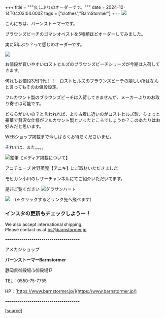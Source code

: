 +++
title = """久しぶりのオーダーです。"""
date = 2024-10-14T04:03:04.000Z
tags = ["clothes","BarnStormer"]
+++
[![](https://stat.ameba.jp/user_images/20231023/16/barnstormer-go/b2/03/p/o0420015015354743273.png)](https://ameblo.jp/barnstormer-go/entry-12825670498.html)

こんにちは、バーンストーマーです。

ブラウンズビーチのゴマシオベストを5種類ほどオーダーしてみました。

実に5年ぶり？って感じのオーダーです。

[![](https://stat.ameba.jp/user_images/20241014/13/barnstormer-go/2e/10/j/o0466070015497714604.jpg)](https://stat.ameba.jp/user_images/20241014/13/barnstormer-go/2e/10/j/o0466070015497714604.jpg)

お値段が買いやすいロストヒルズのブラウンズビーチシリーズが今期は入荷してきます。

何れもお値段3万円代！！　ロストヒルズのブラウンズビーチの嬉しい所はなんと言ってもそのお値段設定。

フルカウント製のブラウンズビーチは入荷してきませんが、メーカーよりのお取り寄せは可能です。

どちらがいいの？と言われれば、より古着に近いのがロストヒルズ製、ちょっと豪華で贅沢な仕様がフルカウント製といったところでしょうか？このあたりはお好みだと思います。

WEBショップ掲載まで今しばらくお待ちくださいませ。

それでは、また。。。。

![鉛筆](https://stat100.ameba.jp/blog/ucs/img/char/char3/519.png)【メディア掲載について】

アニチューブ 片野英児【アニキ】にご取材いただきました

モヒカン小川のレザーチャンネルにてご紹介いただいてます。

是非ご覧ください ![グラサンハート](https://stat100.ameba.jp/blog/ucs/img/char/char3/148.png)

[![](https://stat.ameba.jp/user_images/20230412/16/barnstormer-go/6a/23/p/o0108010815269242493.png)](https://www.instagram.com/barnstormer_daily/)　（←クリックするとリンク先へ飛べます）

### インスタの更新もチェックしようー！

We also accept international shipping,  
Please contact us at bs@barnstormer.jp

**\-------------------------------------**

アメカジショップ

**バーンストーマーBarnstormer**

静岡県御殿場市御殿場17

TEL：0550-75-7755

HP：[https://www.barnstormer.jp/](https://www.barnstormer.jp/)

**\-------------------------------------**

[[source]](https://ameblo.jp/barnstormer-go/entry-12871206320.html)
